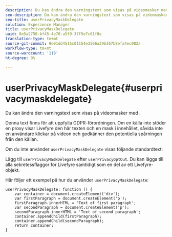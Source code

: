 ```yaml
---
description: Du kan ändra den varningstext som visas på videomasker med .
seo-description: Du kan ändra den varningstext som visas på videomasker med .
seo-title: userPrivacyMaskDelegate
solution: Experience Manager
title: userPrivacyMaskDelegate
uuid: 8e5a2750-bf45-4e70-a5f9-37f5e7c61f8e
translation-type: tm+mt
source-git-commit: 9e01dd4515c01154e3566a39b367b8efa4ec082a
workflow-type: tm+mt
source-wordcount: '119'
ht-degree: 0%

---
```



# userPrivacyMaskDelegate{#userprivacymaskdelegate}

Du kan ändra den varningstext som visas på videomasker med .

Denna text finns för att uppfylla GDPR-förordningen. Om en källa inte stöder en proxy visar Livefyre den här texten och en mask i innehållet, såvida inte en användare klickar på videon och godkänner den potentiella spårningen från den källan.

Om du inte använder `userPrivacyMaskDelegate` visas följande standardtext:

Lägg till `userPrivacyMaskDelegate` efter `userPrivacyOptOut`. Du kan lägga till alla sekretessflaggor för Livefyre samtidigt som en del av ett Livefyre-objekt.

Här följer ett exempel på hur du använder `userPrivacyMaskDelegate`:

```
userPrivacyMaskDelegate: function () { 
    var container = document.createElement('div'); 
    var firstParagraph = document.createElement('p'); 
    firstParagraph.innerHTML = 'Text of first paragraph'; 
    var secondParagraph = document.createElement('p'); 
    secondParagraph.innerHTML = 'Text of second paragraph'; 
    container.appendChild(firstParagraph); 
    container.appendChild(secondParagraph); 
    return container; 
}
```
